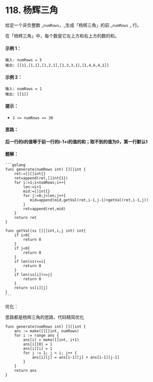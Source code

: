 # 118. 杨辉三角

给定一个非负整数 _`numRows`，_生成「杨辉三角」的前 _`numRows` _ 行。

在「杨辉三角」中，每个数是它左上方和右上方的数的和。

#### **示例 1：**

```
输入: numRows = 5
输出: [[1],[1,1],[1,2,1],[1,3,3,1],[1,4,6,4,1]]
```

#### **示例 2：**

```
输入: numRows = 1
输出: [[1]]
```

#### **提示：**

* `1 <= numRows <= 30`

#### **思路：**

**后一行的i的值等于前一行的i-1+i的值的和；取不到的值为0，第一行默认1**

#### 题解：

````
```golang
func generate(numRows int) [][]int {
    ret:=[][]int{}
    ret=append(ret,[]int{1})
    for i:=1;i<numRows;i++{
        len:=i+1
        mid:=[]int{}
        for j:=0;j<len;j++{
           mid=append(mid,getVal(ret,i-1,j-1)+getVal(ret,i-1,j))
        }
        ret=append(ret,mid)
    }
    return ret
}

func getVal(ss [][]int,i,j int) int{
    if i<0{
        return 0
    }
    if j<0{
        return 0
    }
    if len(ss)<=i{
        return 0
    }
    if len(ss[i])<=j{
        return 0
    }
    return ss[i][j]
}
```
````

优化：

思路都是杨辉三角的思路，代码精简优化

```
func generate(numRows int) [][]int {
    ans := make([][]int, numRows)
    for i := range ans {
        ans[i] = make([]int, i+1)
        ans[i][0] = 1
        ans[i][i] = 1
        for j := 1; j < i; j++ {
            ans[i][j] = ans[i-1][j] + ans[i-1][j-1]
        }
    }
    return ans
}
```
